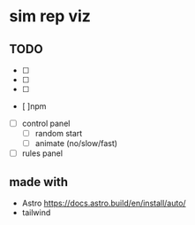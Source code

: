 # sim rep viz

## TODO

-   [ ]
-   [ ]
-   [ ]
-   [ ]npm
-   [ ] control panel
    -   [ ] random start
    -   [ ] animate (no/slow/fast)
-   [ ] rules panel

## made with

-   Astro https://docs.astro.build/en/install/auto/
-   tailwind
